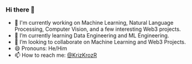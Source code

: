 ### Hi there 👋

<!--
**rsradhakrishnan/rsradhakrishnan** is a ✨ _special_ ✨ repository because its `README.md` (this file) appears on your GitHub profile.

Here are some ideas to get you started:
-->

- 🔭 I'm currently working on Machine Learning, Natural Language Processing, Computer Vision, and a few interesting Web3 projects.
- 🌱 I’m currently learning Data Engineering and ML Engineering.
- 👯 I’m looking to collaborate on Machine Learning and Web3 Projects.
- 😄 Pronouns: He/Him
- 📫 How to reach me: [@KrizKrozR](https://twitter.com/KrizKrozR)
<!-- - 🤔 I’m looking for help with ... 
- 💬 Ask me about ...


- ⚡ Fun fact: ... -->
